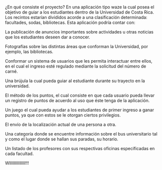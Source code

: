 ¿En qué consiste el proyecto? En una aplicación tipo waze la cual posea el objetivo de guiar a los estudiantes dentro de la Universidad de Costa Rica. Los recintos estarían divididos acorde a una clasificación determinada: facultades, sodas, bibliotecas.  Esta aplicación podría contar con:  

La publicación de anuncios importantes sobre actividades u otras noticias que los estudiantes deseen dar a conocer. 

Fotografías sobre las distintas áreas que conforman la Universidad, por ejemplo, las bibliotecas.    

Conformar un sistema de usuarios que les permita interactuar entre ellos, en el cual el ingreso esté regulado mediante la solicitud del número de carné. 

Una brújula la cual pueda guiar al estudiante durante su trayecto en la universidad.  

El método de los puntos, el cual consiste en que cada usuario pueda llevar un registro de puntos de acuerdo al uso que éste tenga de la aplicación.

Un juego el cual pueda ayudar a los estudiantes de primer ingreso a ganar puntos, ya que con estos se le otorgan ciertos privilegios.

El envío de la localización actual de una persona a otra.    

Una categoría donde se encuentre información sobre el bus universitario tal y como el lugar donde se hallan sus paradas, su horario. 

 Un listado de los profesores con sus respectivas oficinas especificadas en cada facultad.  

 WIIIIIIIIIIIIII!!!
 